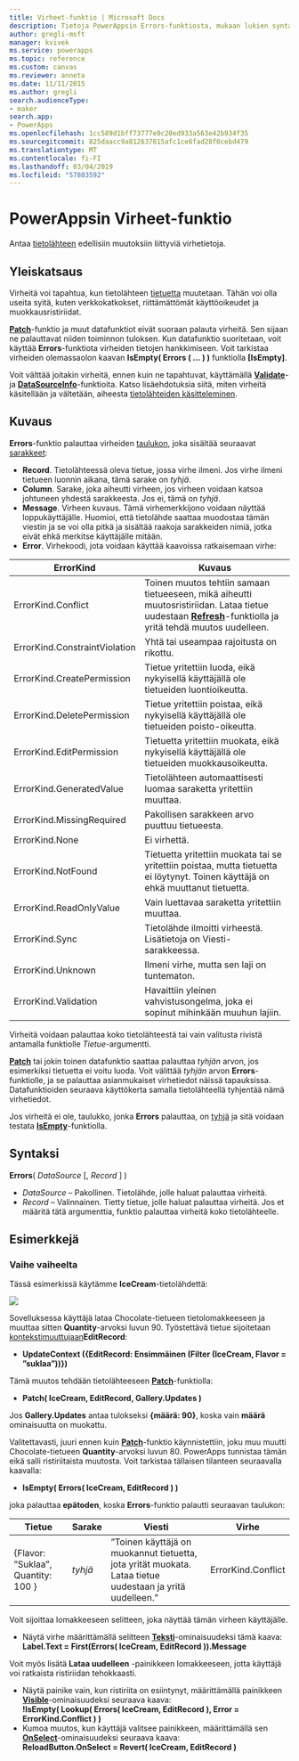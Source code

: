 ```yaml
---
title: Virheet-funktio | Microsoft Docs
description: Tietoja PowerAppsin Errors-funktiosta, mukaan lukien syntaksi ja esimerkkejä
author: gregli-msft
manager: kvivek
ms.service: powerapps
ms.topic: reference
ms.custom: canvas
ms.reviewer: anneta
ms.date: 11/11/2015
ms.author: gregli
search.audienceType:
- maker
search.app:
- PowerApps
ms.openlocfilehash: 1cc589d1bff73777e0c20ed933a563e42b934f35
ms.sourcegitcommit: 825daacc9a812637815afc1ce6fad28f0cebd479
ms.translationtype: MT
ms.contentlocale: fi-FI
ms.lasthandoff: 03/04/2019
ms.locfileid: "57803592"
---
```

# <a name="errors-function-in-powerapps"></a>PowerAppsin Virheet-funktio
Antaa [tietolähteen](../working-with-data-sources.md) edellisiin muutoksiin liittyviä virhetietoja.

## <a name="overview"></a>Yleiskatsaus
Virheitä voi tapahtua, kun tietolähteen [tietuetta](../working-with-tables.md#records) muutetaan.  Tähän voi olla useita syitä, kuten verkkokatkokset, riittämättömät käyttöoikeudet ja muokkausristiriidat.  

**[Patch](function-patch.md)**-funktio ja muut datafunktiot eivät suoraan palauta virheitä. Sen sijaan ne palauttavat niiden toiminnon tuloksen. Kun datafunktio suoritetaan, voit käyttää **Errors**-funktiota virheiden tietojen hankkimiseen.  Voit tarkistaa virheiden olemassaolon kaavan **IsEmpty( Errors ( ... ) )** funktiolla **[IsEmpty]**.

Voit välttää joitakin virheitä, ennen kuin ne tapahtuvat, käyttämällä **[Validate](function-validate.md)**- ja **[DataSourceInfo](function-datasourceinfo.md)**-funktioita.  Katso lisäehdotuksia siitä, miten virheitä käsitellään ja vältetään, aiheesta [tietolähteiden käsitteleminen](../working-with-data-sources.md).

## <a name="description"></a>Kuvaus
**Errors**-funktio palauttaa virheiden [taulukon](../working-with-tables.md), joka sisältää seuraavat [sarakkeet](../working-with-tables.md#columns):

* **Record**.  Tietolähteessä oleva tietue, jossa virhe ilmeni.  Jos virhe ilmeni tietueen luonnin aikana, tämä sarake on *tyhjä*.
* **Column**.  Sarake, joka aiheutti virheen, jos virheen voidaan katsoa johtuneen yhdestä sarakkeesta. Jos ei, tämä on *tyhjä*.
* **Message**.  Virheen kuvaus.  Tämä virhemerkkijono voidaan näyttää loppukäyttäjälle.  Huomioi, että tietolähde saattaa muodostaa tämän viestin ja se voi olla pitkä ja sisältää raakoja sarakkeiden nimiä, jotka eivät ehkä merkitse käyttäjälle mitään.
* **Error**.  Virhekoodi, jota voidaan käyttää kaavoissa ratkaisemaan virhe:

| ErrorKind | Kuvaus |
| --- | --- |
| ErrorKind.Conflict |Toinen muutos tehtiin samaan tietueeseen, mikä aiheutti muutosristiriidan.  Lataa tietue uudestaan **[Refresh](function-refresh.md)**-funktiolla ja yritä tehdä muutos uudelleen. |
| ErrorKind.ConstraintViolation |Yhtä tai useampaa rajoitusta on rikottu. |
| ErrorKind.CreatePermission |Tietue yritettiin luoda, eikä nykyisellä käyttäjällä ole tietueiden luontioikeutta. |
| ErrorKind.DeletePermission |Tietue yritettiin poistaa, eikä nykyisellä käyttäjällä ole tietueiden poisto-oikeutta. |
| ErrorKind.EditPermission |Tietuetta yritettiin muokata, eikä nykyisellä käyttäjällä ole tietueiden muokkausoikeutta. |
| ErrorKind.GeneratedValue |Tietolähteen automaattisesti luomaa saraketta yritettiin muuttaa. |
| ErrorKind.MissingRequired |Pakollisen sarakkeen arvo puuttuu tietueesta. |
| ErrorKind.None |Ei virhettä. |
| ErrorKind.NotFound |Tietuetta yritettiin muokata tai se yritettiin poistaa, mutta tietuetta ei löytynyt.  Toinen käyttäjä on ehkä muuttanut tietuetta. |
| ErrorKind.ReadOnlyValue |Vain luettavaa saraketta yritettiin muuttaa. |
| ErrorKind.Sync |Tietolähde ilmoitti virheestä.  Lisätietoja on Viesti-sarakkeessa. |
| ErrorKind.Unknown |Ilmeni virhe, mutta sen laji on tuntematon. |
| ErrorKind.Validation |Havaittiin yleinen vahvistusongelma, joka ei sopinut mihinkään muuhun lajiin. |

Virheitä voidaan palauttaa koko tietolähteestä tai vain valitusta rivistä antamalla funktiolle *Tietue*-argumentti.  

**[Patch](function-patch.md)** tai jokin toinen datafunktio saattaa palauttaa *tyhjän* arvon, jos esimerkiksi tietuetta ei voitu luoda. Voit välittää *tyhjän* arvon **Errors**-funktiolle, ja se palauttaa asianmukaiset virhetiedot näissä tapauksissa.  Datafunktioiden seuraava käyttökerta samalla tietolähteellä tyhjentää nämä virhetiedot.

Jos virheitä ei ole, taulukko, jonka **Errors** palauttaa, on [tyhjä](function-isblank-isempty.md) ja sitä voidaan testata **[IsEmpty](function-isblank-isempty.md)**-funktiolla.

## <a name="syntax"></a>Syntaksi
**Errors**( *DataSource* [, *Record* ] )

* *DataSource* – Pakollinen. Tietolähde, jolle haluat palauttaa virheitä.
* *Record* – Valinnainen.  Tietty tietue, jolle haluat palauttaa virheitä. Jos et määritä tätä argumenttia, funktio palauttaa virheitä koko tietolähteelle.

## <a name="examples"></a>Esimerkkejä
### <a name="step-by-step"></a>Vaihe vaiheelta
Tässä esimerkissä käytämme **IceCream**-tietolähdettä:

![](media/function-errors/icecream.png)

Sovelluksessa käyttäjä lataa Chocolate-tietueen tietolomakkeeseen ja muuttaa sitten **Quantity**-arvoksi luvun 90.  Työstettävä tietue sijoitetaan [kontekstimuuttujaan](../working-with-variables.md#use-a-context-variable)**EditRecord**:

* **UpdateContext ({EditRecord: Ensimmäinen (Filter (IceCream, Flavor = ”suklaa”))})**

Tämä muutos tehdään tietolähteeseen **[Patch](function-patch.md)**-funktiolla:

* **Patch( IceCream, EditRecord, Gallery.Updates )**

Jos **Gallery.Updates** antaa tulokseksi **{määrä: 90}**, koska vain **määrä** ominaisuutta on muokattu.

Valitettavasti, juuri ennen kuin **[Patch](function-patch.md)**-funktio käynnistettiin, joku muu muutti Chocolate-tietueen **Quantity**-arvoksi luvun 80.  PowerApps tunnistaa tämän eikä salli ristiriitaista muutosta.  Voit tarkistaa tällaisen tilanteen seuraavalla kaavalla:

* **IsEmpty( Errors( IceCream, EditRecord ) )**

joka palauttaa **epätoden**, koska **Errors**-funktio palautti seuraavan taulukon:

| Tietue | Sarake | Viesti | Virhe |
| --- | --- | --- | --- |
| {Flavor: ”Suklaa”, Quantity: 100 } |*tyhjä* |”Toinen käyttäjä on muokannut tietuetta, jota yrität muokata. Lataa tietue uudestaan ja yritä uudelleen.” |ErrorKind.Conflict |

Voit sijoittaa lomakkeeseen selitteen, joka näyttää tämän virheen käyttäjälle.

* Näytä virhe määrittämällä selitteen **[Teksti](../controls/properties-core.md)**-ominaisuudeksi tämä kaava:<br>
  **Label.Text = First(Errors( IceCream, EditRecord )).Message**

Voit myös lisätä **Lataa uudelleen** -painikkeen lomakkeeseen, jotta käyttäjä voi ratkaista ristiriidan tehokkaasti.

* Näytä painike vain, kun ristiriita on esiintynyt, määrittämällä painikkeen **[Visible](../controls/properties-core.md)**-ominaisuudeksi seuraava kaava:<br>
    **!IsEmpty( Lookup( Errors( IceCream, EditRecord ), Error = ErrorKind.Conflict ) )**
* Kumoa muutos, kun käyttäjä valitsee painikkeen, määrittämällä sen **[OnSelect](../controls/properties-core.md)**-ominaisuudeksi seuraava kaava:<br>
    **ReloadButton.OnSelect = Revert( IceCream, EditRecord )**

